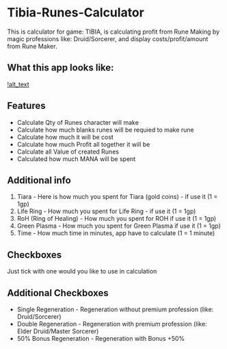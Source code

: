 # Tibia-Runes-Calculator
This is calculator for game: TIBIA, is calculating profit from Rune Making by magic professions like: Druid/Sorcerer, and display costs/profit/amount from Rune Maker.

## What this app looks like:
[!alt_text](https://github.com/mtmak9/Tibia_Rune_Calculator/blob/Projects/TibiaRunes_screen.png)

## Features
- Calculate Qty of Runes character will make
- Calculate how much blanks runes will be requied to make rune
- Calculate how much it will be cost
- Calculate how much Profit all together it will be
- Calculate all Value of created Runes
- Calculated how much MANA will be spent

## Additional info

1. Tiara - Here is how much you spent for Tiara (gold coins) - if use it (1 = 1gp)
2. Life Ring - How much you spent for Life Ring - if use it (1 = 1gp)
3. RoH (Ring of Healing) - How much you spent for ROH if use it (1 = 1gp)
4. Green Plasma - How much you spent for Green Plasma if use it (1 = 1gp)
5. Time - How much time in minutes, app have to calculate (1 = 1 minute)

## Checkboxes
Just tick with one would you like to use in calculation

## Additional Checkboxes
- Single Regeneration - Regeneration without premium profession (like: Druid/Sorcerer)
- Double Regeneration - Regeneration with premium profession (like: Elder Druid/Master Sorcerer)
- 50% Bonus Regeneration - Regeneration with Bonus +50%
